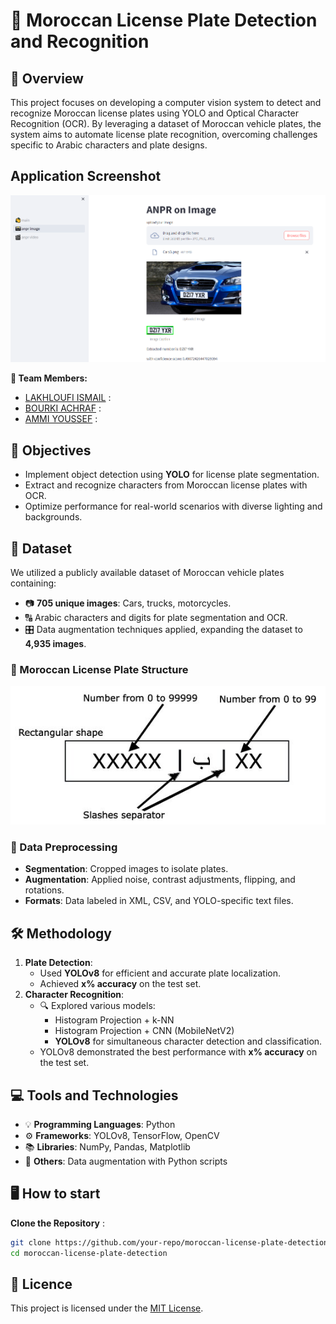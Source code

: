 # 🚗 Moroccan License Plate Detection and Recognition

## 📖 Overview

This project focuses on developing a computer vision system to detect and recognize Moroccan license plates using YOLO and Optical Character Recognition (OCR). By leveraging a dataset of Moroccan vehicle plates, the system aims to automate license plate recognition, overcoming challenges specific to Arabic characters and plate designs.
## Application Screenshot
![Application Screenshot](img_screen.PNG)

**👥 Team Members:**
- [LAKHLOUFI ISMAIL](https://github.com/ismaillakhloufi) :
- [BOURKI ACHRAF](https://github.com/BOURKI970/) : 
- [AMMI YOUSSEF](https://github.com/youssefammi123/) : 

## 🎯 Objectives
-  Implement object detection using **YOLO** for license plate segmentation.
-  Extract and recognize characters from Moroccan license plates with OCR.
-  Optimize performance for real-world scenarios with diverse lighting and backgrounds.

## 📂 Dataset
We utilized a publicly available dataset of Moroccan vehicle plates containing:
- 📷 **705 unique images**: Cars, trucks, motorcycles.
- 🔠 Arabic characters and digits for plate segmentation and OCR.
- 🎛️ Data augmentation techniques applied, expanding the dataset to **4,935 images**.

### 🚗 Moroccan License Plate Structure
![Moroccan License Plate Structure](Moroccan-license-plate-structure.jpg)

### 🔄 Data Preprocessing
-  **Segmentation**: Cropped images to isolate plates.
-  **Augmentation**: Applied noise, contrast adjustments, flipping, and rotations.
-  **Formats**: Data labeled in XML, CSV, and YOLO-specific text files.

## 🛠️ Methodology
1. **Plate Detection**:
   -  Used **YOLOv8** for efficient and accurate plate localization.
   -  Achieved **x% accuracy** on the test set.
2. **Character Recognition**:
   - 🔍 Explored various models:
     -  Histogram Projection + k-NN
     -  Histogram Projection + CNN (MobileNetV2)
     -  **YOLOv8** for simultaneous character detection and classification.
   -  YOLOv8 demonstrated the best performance with **x% accuracy** on the test set.

## 💻 Tools and Technologies
- 💡 **Programming Languages**: Python
- ⚙️ **Frameworks**: YOLOv8, TensorFlow, OpenCV
- 📚 **Libraries**: NumPy, Pandas, Matplotlib
- 🔧 **Others**: Data augmentation with Python scripts

## 🖥️ How to start
 **Clone the Repository** :
   ```bash
  git clone https://github.com/your-repo/moroccan-license-plate-detection.git
cd moroccan-license-plate-detection
   ```

## 📜 Licence
This project is licensed under the [MIT License](LICENSE).  

